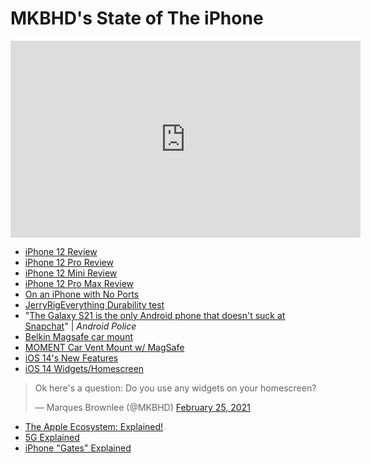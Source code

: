 # MKBHD's State of The iPhone

<iframe width="560" height="315" src="https://www.youtube.com/embed/V7J9aMy_CFk?controls=0" frameborder="0" allow="accelerometer; autoplay; clipboard-write; encrypted-media; gyroscope; picture-in-picture" allowfullscreen></iframe>

- [iPhone 12 Review](https://youtu.be/X1b3C2081-Q) 
- [iPhone 12 Pro Review](https://youtu.be/eWI_BtcDJu0) 
- [iPhone 12 Mini Review](https://youtu.be/Yhze-aRR6o0)
- [iPhone 12 Pro Max Review](https://youtu.be/qrzCLgDplTw) 
- [On an iPhone with No Ports](https://youtu.be/Qfmeb2e_kb4)
- [JerryRigEverything Durability test](https://youtu.be/LP6ppSM3xq4) 
- "[The Galaxy S21 is the only Android phone that doesn't suck at Snapchat](https://www.androidpolice.com/2021/02/22/the-galaxy-s21-is-the-only-android-phone-that-doesnt-suck-at-snapchat/)" | *Android Police*
- [Belkin Magsafe car mount](https://www.belkin.com/us/p/P-WIC002/)
- [MOMENT Car Vent Mount w/ MagSafe](https://www.shopmoment.com/products/car-vent-mount-for-magsafe) 
- [iOS 14's New Features](https://youtu.be/ZLyDvABxGF0)
- [iOS 14 Widgets/Homescreen](https://youtu.be/cH66LWWluVE)

<blockquote class="twitter-tweet tw-align-center" data-theme="dark"><p lang="en" dir="ltr">Ok here&#39;s a question: Do you use any widgets on your homescreen?</p>&mdash; Marques Brownlee (@MKBHD) <a href="https://twitter.com/MKBHD/status/1364940776107438080?ref_src=twsrc%5Etfw">February 25, 2021</a></blockquote> <script async src="https://platform.twitter.com/widgets.js" charset="utf-8"></script>

* [The Apple Ecosystem: Explained!](https://youtu.be/KB4_WIPE7vo)
* [5G Explained](https://youtu.be/_CTUs_2hq6Y)
* [iPhone "Gates" Explained](https://youtu.be/ndphYju6PVM)